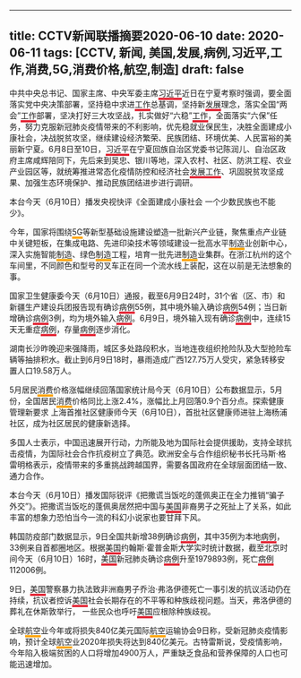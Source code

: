 
---
title: CCTV新闻联播摘要2020-06-10
date: 2020-06-11
tags: [CCTV, 新闻, 美国,发展,病例,习近平,工作,消费,5G,消费价格,航空,制造]
draft: false
---
中共中央总书记、国家主席、中央军委主席<span style="border-bottom:4px solid #E32636;">习近平</span>近日在宁夏考察时强调，要全面落实党中央决策部署，坚持稳中求进<span style="border-bottom:4px solid #E32636;">工作</span>总基调，坚持新<span style="border-bottom:4px solid #E32636;">发展</span>理念，落实全国“两会”<span style="border-bottom:4px solid #E32636;">工作</span>部署，坚决打好三大攻坚战，扎实做好“六稳”<span style="border-bottom:4px solid #E32636;">工作</span>，全面落实“六保”任务，努力克服新冠肺炎疫情带来的不利影响，优先稳就业保民生，决胜全面建成小康社会，决战脱贫攻坚，继续建设经济繁荣、民族团结、环境优美、人民富裕的美丽新宁夏。6月8日至10日，<span style="border-bottom:4px solid #E32636;">习近平</span>在宁夏回族自治区党委书记陈润儿、自治区政府主席咸辉陪同下，先后来到吴忠、银川等地，深入农村、社区、防洪工程、农业产业园区等，就统筹推进常态化疫情防控和经济社会<span style="border-bottom:4px solid #E32636;">发展</span><span style="border-bottom:4px solid #E32636;">工作</span>、巩固脱贫攻坚成果、加强生态环境保护、推动民族团结进步进行调研。

本台今天（6月10日）播发央视快评《全面建成小康社会 一个少数民族也不能少》。

今年，国家将围绕<span style="border-bottom:4px solid orange;">5G</span>等新型基础设施建设塑造一批新兴产业链，聚焦重点产业链中关键短板，在集成电路、先进印染技术等领域建设一批高水平<span style="border-bottom:4px solid orange;">制造</span>业创新中心，深入实施智能<span style="border-bottom:4px solid orange;">制造</span>、绿色<span style="border-bottom:4px solid orange;">制造</span>工程，培育一批先进<span style="border-bottom:4px solid orange;">制造</span>业集群。在浙江杭州的这个车间里，不同颜色和型号的叉车正在同一个流水线上装配，这在以前是无法想象的事。

国家卫生健康委今天（6月10日）通报，截至6月9日24时，31个省（区、市）和新疆生产建设兵团报告现有确诊<span style="border-bottom:4px solid #E32636;">病例</span>55例，其中境外输入确诊<span style="border-bottom:4px solid #E32636;">病例</span>54例；当日新增确诊<span style="border-bottom:4px solid #E32636;">病例</span>3例，均为境外输入<span style="border-bottom:4px solid #E32636;">病例</span>。6月9日，境外输入现有确诊<span style="border-bottom:4px solid #E32636;">病例</span>中，连续15天无重症<span style="border-bottom:4px solid #E32636;">病例</span>，存量<span style="border-bottom:4px solid #E32636;">病例</span>逐步消化。

湖南长沙昨晚迎来强降雨，城区多处路段积水，当地连夜组织抢险队及大型抢险车辆等抽排积水。截止到6月9日18时，暴雨造成广西127.75万人受灾，紧急转移安置人口19.58万人。

5月居民<span style="border-bottom:4px solid orange;">消费</span>价格涨幅继续回落国家统计局今天（6月10日）公布数据显示，5月份，全国居民<span style="border-bottom:4px solid orange;">消费</span>价格同比上涨2.4%，涨幅比上月回落0.9个百分点。探索健康管理新要求 上海首推社区健康师今天（6月10日），首批社区健康师进驻上海杨浦社区，成为社区居民的健康新选择。

多国人士表示，中国迅速展开行动，力所能及地为国际社会提供援助，支持全球抗击疫情，为国际社会合作抗疫树立了典范。欧洲安全与合作组织秘书长托马斯·格雷明格表示，疫情带来的多重挑战跨越国界，需要各国政府在全球层面团结一致、通力合作。

本台今天（6月10日）播发国际锐评《把撒谎当饭吃的蓬佩奥正在全力推销“骗子外交”》。把撒谎当饭吃的蓬佩奥居然把中国与<span style="border-bottom:4px solid #E32636;">美国</span>非裔男子之死扯上了关系，如此丰富的想象力恐怕当今一流的科幻小说家也要甘拜下风。

韩国防疫部门数据显示，9日全国共新增38例确诊<span style="border-bottom:4px solid #E32636;">病例</span>，其中35例为本地<span style="border-bottom:4px solid #E32636;">病例</span>，33例来自首都圈地区。根据<span style="border-bottom:4px solid #E32636;">美国</span>约翰斯·霍普金斯大学实时统计数据，截至北京时间今天（6月10日）16时，<span style="border-bottom:4px solid #E32636;">美国</span>新冠肺炎确诊<span style="border-bottom:4px solid #E32636;">病例</span>升至1979893例，死亡<span style="border-bottom:4px solid #E32636;">病例</span>112006例。

9日，<span style="border-bottom:4px solid #E32636;">美国</span>警察暴力执法致非洲裔男子乔治·弗洛伊德死亡一事引发的抗议活动仍在持续，抗议者控诉<span style="border-bottom:4px solid #E32636;">美国</span>社会长期存在的不平等和种族歧视问题。当天，弗洛伊德的葬礼在休斯敦举行， 一些民众也呼吁<span style="border-bottom:4px solid #E32636;">美国</span>应根除种族歧视。

全球<span style="border-bottom:4px solid orange;">航空</span>业今年或将损失840亿美元国际<span style="border-bottom:4px solid orange;">航空</span>运输协会9日称，受新冠肺炎疫情影响，预计全球<span style="border-bottom:4px solid orange;">航空</span>业2020年损失将达到840亿美元。古特雷斯说，受疫情影响，今年陷入极端贫困的人口将增加4900万人，严重缺乏食品和营养保障的人口也可能迅速增加。
